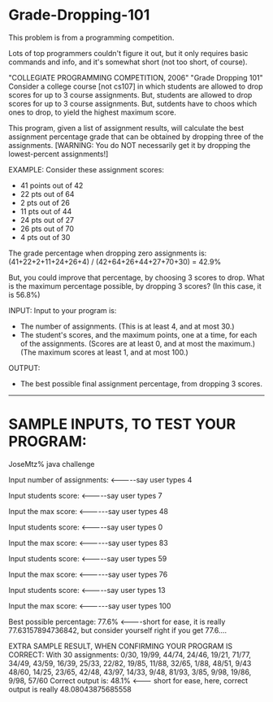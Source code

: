 Grade-Dropping-101
==================

This problem is from a programming competition.

Lots of top programmers couldn't figure it out, but it only requires basic commands and info, and it's somewhat short (not too short, of course).

"COLLEGIATE PROGRAMMING COMPETITION, 2006"
"Grade Dropping 101"
Consider a college course [not cs107] in which students are allowed to drop scores for up to 3 course assignments. But, students are allowed to drop scores for up to 3 course assignments. But, sutdents have to choos which ones to drop, to yield the highest maximum score.

This program, given a list of assignment results, will calculate the best assignment percentage grade that can be obtained by dropping three of the assignments.
[WARNING: You do NOT necessarily get it by dropping the lowest-percent assignments!]
 
EXAMPLE:
Consider these assignment scores:
* 41 points out of 42
* 22 pts out of 64
* 2 pts out of 26
* 11 pts out of 44
* 24 pts out of 27
* 26 pts out of 70
* 4 pts out of 30
 
The grade percentage when dropping zero assignments is:
(41+22+2+11+24+26+4) / (42+64+26+44+27+70+30) = 42.9%
 
But, you could improve that percentage, by choosing 3 scores to drop.
What is the maximum percentage possible, by dropping 3 scores?
(In this case, it is 56.8%)
 
INPUT:
Input to your program is:
* The number of assignments.  (This is at least 4, and at most 30.)
* The student's scores, and the maximum points, one at a time,
  for each of the assignments.
  (Scores are at least 0, and at most the maximum.)
  (The maximum scores at least 1, and at most 100.)
 
OUTPUT:
* The best possible final assignment percentage, from dropping 3 scores.

---------------------------------------------------------------------------------------------------------------------

SAMPLE INPUTS, TO TEST YOUR PROGRAM:
=====================================================================================================================

JoseMtz% java challenge

Input number of assignments: <-----say user types 4

Input students score: <-----say user types 7

Input the max score: <------say user types 48

Input students score: <-----say user types 0

Input the max score: <------say user types 83

Input students score: <-----say user types 59

Input the max score: <------say user types 76

Input students score: <-----say user types 13

Input the max score: <------say user types 100

Best possible percentage: 77.6% <----short for ease, it is really 77.63157894736842, but consider yourself right if you get 77.6....

EXTRA SAMPLE RESULT, WHEN CONFIRMING YOUR PROGRAM IS CORRECT:
With 30 assignments:
0/30, 19/99, 44/74, 24/46, 19/21, 71/77, 34/49, 43/59, 16/39, 25/33, 22/82, 19/85, 11/88, 32/65, 1/88, 48/51, 9/43
48/60, 14/25, 23/65, 42/48, 43/97, 14/33, 9/48, 81/93, 3/85, 9/98, 19/86, 9/98, 57/60
Correct output is:
48.1% <--- short for ease, here, correct output is really 48.08043875685558
